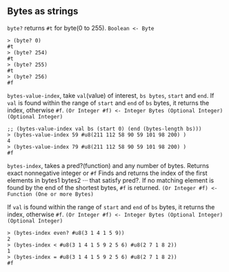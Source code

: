 
## Bytes as strings

`byte?` returns `#t` for byte(0 to 255).
`Boolean <- Byte`

```
> (byte? 0)
#t
> (byte? 254)
#t
> (byte? 255)
#t
> (byte? 256)
#f
```

`bytes-value-index`, take `val`(value) of interest, `bs bytes`, `start` and `end`.
If `val` is found within the range of `start` and `end` of `bs` bytes,
it returns the index, otherwise `#f`.
`(Or Integer #f) <- Integer Bytes (Optional Integer) (Optional Integer)`

```
;; (bytes-value-index val bs (start 0) (end (bytes-length bs)))
> (bytes-value-index 59 #u8(211 112 58 90 59 101 98 200) )
4
> (bytes-value-index 79 #u8(211 112 58 90 59 101 98 200) )
#f
```

`bytes-index`, takes a pred?(function) and any number of bytes.
Returns exact nonnegative integer or `#f`
Finds and returns the index of the first elements in bytes1 bytes2 ··· that satisfy pred?. If no matching element is found by the end of the shortest bytes, `#f` is returned.
`(Or Integer #f) <- Function (One or more Bytes)`

If `val` is found within the range of `start` and `end` of `bs` bytes,
it returns the index, otherwise `#f`.
`(Or Integer #f) <- Integer Bytes (Optional Integer) (Optional Integer)`


```
> (bytes-index even? #u8(3 1 4 1 5 9))
2
> (bytes-index < #u8(3 1 4 1 5 9 2 5 6) #u8(2 7 1 8 2))
1
> (bytes-index = #u8(3 1 4 1 5 9 2 5 6) #u8(2 7 1 8 2))
#f 
```